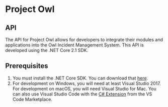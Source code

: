 # Project Owl
## API
The API for Project Owl allows for developers to integrate their modules and applications into the Owl Incident Management System. This API is developed using the .NET Core 2.1 SDK.

## Prerequisites
1. You must install the .NET Core SDK. You can download that [here](https://dotnet.microsoft.com/download).
2. For development on Windows, you will need at least Visual Studio 2017. For development on macOS, you will need Visual Studio for Mac. You can also use Visual Studio Code with the [C# Extension](https://marketplace.visualstudio.com/items?itemName=ms-vscode.csharp) from the VS Code Marketplace.
